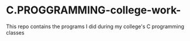 # C.PROGGRAMMING-college-work-
This repo contains the programs I did during my college's C programming classes
